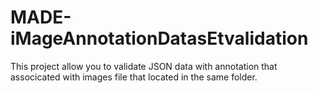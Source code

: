 # MADE-iMageAnnotationDatasEtvalidation

This project allow you to validate JSON data with annotation that associcated with images file that located in the same folder.
